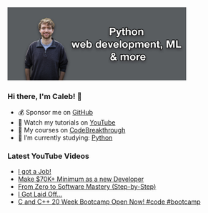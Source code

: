 <img src="github-cover-photo-my-face.jpg" width="400px" />

### Hi there, I'm Caleb! 🍛

- 💰 Sponsor me on [GitHub](https://github.com/sponsors/CalebCurry)
- 🎥 Watch my tutorials on [YouTube](https://www.youtube.com/calebthevideomaker2)
- 📗 My courses on [CodeBreakthrough](https://www.codebreakthrough.com)
- 🤔 I’m currently studying: [Python](https://www.youtube.com/watch?v=s3IvdkCq2_c&t=4254s)

### Latest YouTube Videos
<!-- YOUTUBE:START -->
- [I got a Job!](https://www.youtube.com/watch?v=f4efmkmVskk)
- [Make $70K+ Minimum as a new Developer](https://www.youtube.com/watch?v=G3JHd2JimWI)
- [From Zero to Software Mastery &lpar;Step-by-Step&rpar;](https://www.youtube.com/watch?v=pjt3IKnuHyI)
- [I Got Laid Off...](https://www.youtube.com/watch?v=i2JVQdLnkAY)
- [C and C++ 20 Week Bootcamp Open Now! #code #bootcamp](https://www.youtube.com/watch?v=MvbPQ-alj8Q)
<!-- YOUTUBE:END -->
